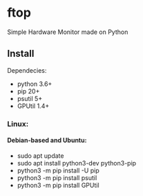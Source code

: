 # ftop
Simple Hardware Monitor made on Python

## Install
Dependecies:
* python 3.6+
* pip 20+
* psutil 5+
* GPUtil 1.4+

### Linux:
#### Debian-based and Ubuntu:
* sudo apt update
* sudo apt install python3-dev python3-pip
* python3 -m pip install -U pip
* python3 -m pip install psutil
* python3 -m pip install GPUtil
